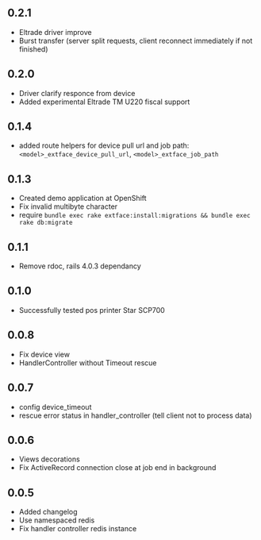 ## 0.2.1
   - Eltrade driver improve
   - Burst transfer (server split requests, client reconnect immediately if not finished)

## 0.2.0
   - Driver clarify responce from device
   - Added experimental Eltrade TM U220 fiscal support

## 0.1.4
  - added route helpers for device pull url and job path: `<model>_extface_device_pull_url`, `<model>_extface_job_path`

## 0.1.3
  - Created demo application at OpenShift
  - Fix invalid multibyte character
  - require `bundle exec rake extface:install:migrations && bundle exec rake db:migrate`

## 0.1.1
  - Remove rdoc, rails 4.0.3 dependancy

## 0.1.0
  - Successfully tested pos printer Star SCP700

## 0.0.8
  - Fix device view
  - HandlerController without Timeout rescue

## 0.0.7
  - config device_timeout
  - rescue error status in handler_controller (tell client not to process data)

## 0.0.6
 - Views decorations
 - Fix ActiveRecord connection close at job end in background

## 0.0.5

 - Added changelog
 - Use namespaced redis
 - Fix handler controller redis instance
